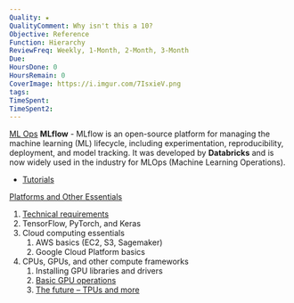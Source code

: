 ```yaml
---
Quality: ★
QualityComment: Why isn't this a 10?
Objective: Reference
Function: Hierarchy
ReviewFreq: Weekly, 1-Month, 2-Month, 3-Month
Due: 
HoursDone: 0
HoursRemain: 0
CoverImage: https://i.imgur.com/7IsxieV.png
tags: 
TimeSpent: 
TimeSpent2:
---
```




[ML Ops](DataScienceFolder/AI/ML%20Ops.md)
**MLflow** - MLflow is an open-source platform for managing the machine learning (ML) lifecycle, including experimentation, reproducibility, deployment, and model tracking. It was developed by **Databricks** and is now widely used in the industry for MLOps (Machine Learning Operations).
- [Tutorials](https://www.mlflow.org/docs/latest/tutorials-and-examples/index.html)


[Platforms and Other Essentials](https://learning.oreilly.com/library/view/hands-on-artificial-intelligence/9781788991063/69346214-320e-487f-b4cf-bd5c469dc75e.xhtml)
1. [Technical requirements](https://learning.oreilly.com/library/view/hands-on-artificial-intelligence/9781788991063/2040ff62-0a01-4742-84f5-617648afb54f.xhtml)
2. TensorFlow, PyTorch, and Keras
3. Cloud computing essentials
   1. AWS basics (EC2, S3, Sagemaker)
   2. Google Cloud Platform basics
4. CPUs, GPUs, and other compute frameworks
   1. Installing GPU libraries and drivers
   2. [Basic GPU operations](https://learning.oreilly.com/library/view/hands-on-artificial-intelligence/9781788991063/df97f2fe-058e-4be6-b7d6-b2c4e7f08489.xhtml)
   3. [The future – TPUs and more](https://learning.oreilly.com/library/view/hands-on-artificial-intelligence/9781788991063/9fb972bb-6148-43e3-86ee-af8a3128e681.xhtml)

